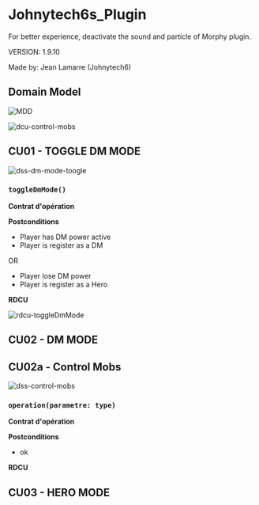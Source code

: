 # Johnytech6s_Plugin

For better experience, deactivate the sound and particle of Morphy plugin.

VERSION: 1.9.10

Made by: Jean Lamarre (Johnytech6)

## Domain Model

![MDD](http://www.plantuml.com/plantuml/proxy?cache=no&fmt=svg&src=https://raw.githubusercontent.com/Jean-Lamarre/Johnytech6s_Plugin/master/docs/Model/MDD.plantuml)

![dcu-control-mobs](http://www.plantuml.com/plantuml/proxy?cache=no&fmt=svg&src=https://raw.githubusercontent.com/Jean-Lamarre/Johnytech6s_Plugin/master/docs/Model/dcu-control-mobs.plantuml)


## CU01 - TOGGLE DM MODE

![dss-dm-mode-toogle](http://www.plantuml.com/plantuml/proxy?cache=no&fmt=svg&src=https://raw.githubusercontent.com/Jean-Lamarre/Johnytech6s_Plugin/master/docs/Model/dss-dm-mode-toggle.plantuml)

### `toggleDmMode()`

**Contrat d'opération**

**Postconditions**
- Player has DM power active
- Player is register as a DM

OR

- Player lose DM power
- Player is register as a Hero

**RDCU**

![rdcu-toggleDmMode](http://www.plantuml.com/plantuml/proxy?cache=no&fmt=svg&src=https://raw.githubusercontent.com/Jean-Lamarre/Johnytech6s_Plugin/master/docs/Model/rdcu-toggleDmMode.plantuml)


## CU02 - DM MODE

## CU02a - Control Mobs

![dss-control-mobs](http://www.plantuml.com/plantuml/proxy?cache=no&fmt=svg&src=https://raw.githubusercontent.com/Jean-Lamarre/Johnytech6s_Plugin/master/docs/Model/dss-control-mobs.plantuml)

### `operation(parametre: type)`

**Contrat d'opération**

**Postconditions**
- ok

**RDCU**

## CU03 - HERO MODE


